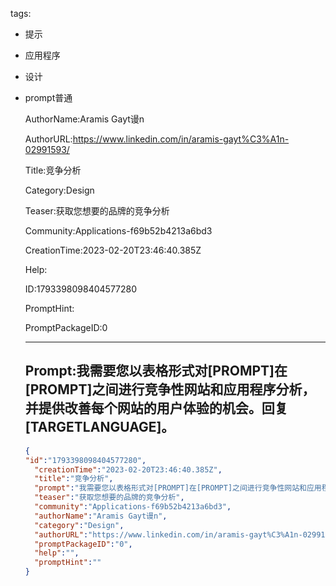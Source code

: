   tags: 
- 提示
- 应用程序
- 设计
- prompt普通

  AuthorName:Aramis Gayt谩n

  AuthorURL:https://www.linkedin.com/in/aramis-gayt%C3%A1n-02991593/

  Title:竞争分析

  Category:Design

  Teaser:获取您想要的品牌的竞争分析

  Community:Applications-f69b52b4213a6bd3

  CreationTime:2023-02-20T23:46:40.385Z

  Help:

  ID:1793398098404577280

  PromptHint:

  PromptPackageID:0

  ---

  ## Prompt:我需要您以表格形式对[PROMPT]在[PROMPT]之间进行竞争性网站和应用程序分析，并提供改善每个网站的用户体验的机会。回复[TARGETLANGUAGE]。

  ```json
  {
  "id":"1793398098404577280",
    "creationTime":"2023-02-20T23:46:40.385Z",
    "title":"竞争分析",
    "prompt":"我需要您以表格形式对[PROMPT]在[PROMPT]之间进行竞争性网站和应用程序分析，并提供改善每个网站的用户体验的机会。回复[TARGETLANGUAGE]。",
    "teaser":"获取您想要的品牌的竞争分析",
    "community":"Applications-f69b52b4213a6bd3",
    "authorName":"Aramis Gayt谩n",
    "category":"Design",
    "authorURL":"https://www.linkedin.com/in/aramis-gayt%C3%A1n-02991593/",
    "promptPackageID":"0",
    "help":"",
    "promptHint":""
  }
  ```

